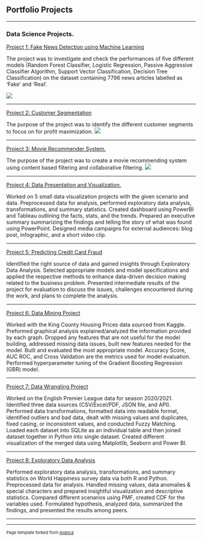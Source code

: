 ## Portfolio Projects

---

### Data Science Projects.

[Project 1: Fake News Detection using Machine Learning](/sample_page)

The project was to investigate and check the performances of five different models (Random Forest Classifier, Logistic Regression, Passive Aggressive Classifier Algorithm, Support Vector Classification, Decision Tree Classification) on the dataset containing 7796 news articles labelled as ‘Fake’ and ‘Real’. 

<img src="images/dummy_thumbnail.jpg?raw=true"/>

---
[Project 2: Customer Segmentation](/pdf/sample_presentation.pdf)

The purpose of the project was to identify the different customer segments to focus on for profit maximization.
<img src="images/dummy_thumbnail.jpg?raw=true"/>

---
[Project 3: Movie Recommender System.](http://example.com/)

The purpose of the project was to create a movie recommending system using content based filtering and collaborative filtering.
<img src="images/dummy_thumbnail.jpg?raw=true"/>

---
[Project 4: Data Presentation and Visualization.](http://example.com/)

Worked on 5 small data visualization projects with the given scenario and data. Preprocessed data for analysis, performed exploratory data analysis, transformations, and summary statistics. Created dashboard using PowerBI and Tableau outlining the facts, stats, and the trends. Prepared an executive summary summarizing the findings and telling the story of what was found using PowerPoint. Designed media campaigns for external audiences: blog post, infographic, and a short video clip.

---
[Project 5: Predicting Credit Card Fraud](http://example.com/)

Identified the right source of data and gained insights through Exploratory Data Analysis. Selected appropriate models and model specifications and applied the respective methods to enhance data-driven decision making related to the business problem. Presented intermediate results of the project for evaluation to discuss the issues, challenges encountered during the work, and plans to complete the analysis.

---
[Project 6: Data Mining Project ](http://example.com/)

Worked with the King County Housing Prices data sourced from Kaggle. Preformed graphical analysis explained/analyzed the information provided by each graph. Dropped any features that are not useful for the model building, addressed missing data issues, built new features needed for the model. Built and evaluated the most appropriate model. Accuracy Score, AUC ROC, and Cross Validation are the metrics used for model evaluation. Performed hyperparameter tuning of the Gradient Boosting Regression (GBR) model.


---
[Project 7: Data Wrangling Project](http://example.com/)

Worked on the English Premier League data for season 2020/2021. Identified three data sources (CSV/Excel/PDF, JSON file, and API). Performed data transformations, formatted data into readable format, identified outliers and bad data, dealt with missing values and duplicates, fixed casing, or inconsistent values, and conducted Fuzzy Matching. Loaded each dataset into SQLite as an individual table and then joined dataset together in Python into single dataset. Created different visualization of the merged data using Matplotlib, Seaborn and Power BI.


---
[Project 8: Exploratory Data Analysis](http://example.com/)

Performed exploratory data analysis, transformations, and summary statistics on World Happiness survey data via both R and Python. Preprocessed data for analysis. Handled missing values, data anomalies & special characters and prepared insightful visualization and descriptive statistics. Compared different scenarios using PMF, created CDF for the variables used. Formulated hypothesis, analyzed data, summarized the findings, and presented the results among peers.

---




---
<p style="font-size:11px">Page template forked from <a href="https://github.com/evanca/quick-portfolio">evanca</a></p>
<!-- Remove above link if you don't want to attibute -->
